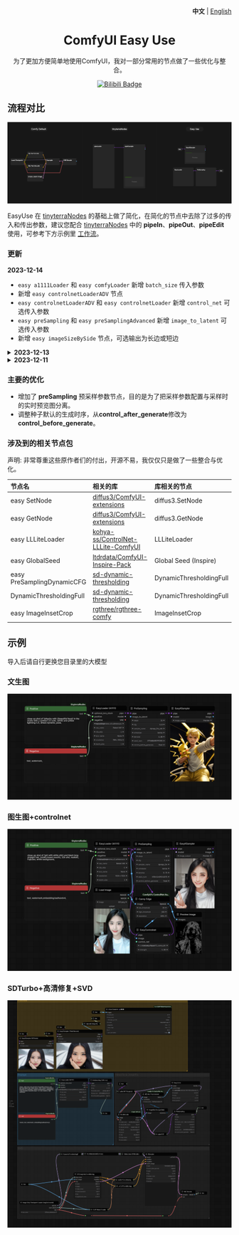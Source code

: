 <p align="right">
   <strong>中文</strong> | <a href="./README.en.md">English</a>
</p>

<div align="center">

# ComfyUI Easy Use

为了更加方便简单地使用ComfyUI，我对一部分常用的节点做了一些优化与整合。

[![Bilibili Badge](https://img.shields.io/badge/视频介绍-00A1D6?style=for-the-badge&logo=bilibili&logoColor=white&link=https://www.bilibili.com/video/BV1vQ4y1G7z7)](https://www.bilibili.com/video/BV1vQ4y1G7z7/)
</div>

## 流程对比

<img src="./docs/workflow_node_compare.png">

EasyUse 在 [tinyterraNodes](https://github.com/TinyTerra/ComfyUI_tinyterraNodes) 的基础上做了简化，在简化的节点中去除了过多的传入和传出参数，建议您配合 [tinyterraNodes](https://github.com/TinyTerra/ComfyUI_tinyterraNodes) 中的 **pipeIn**、**pipeOut**、**pipeEdit** 使用，可参考下方示例里 [工作流](https://github.com/yolain/ComfyUI-Easy-Use?tab=readme-ov-file#sdturbo%E9%AB%98%E6%B8%85%E4%BF%AE%E5%A4%8Dsvd)。

### 更新

**2023-12-14**

- `easy a1111Loader` 和 `easy comfyLoader` 新增 `batch_size` 传入参数
- 新增 `easy controlnetLoaderADV` 节点
- `easy controlnetLoaderADV` 和 `easy controlnetLoader` 新增 `control_net` 可选传入参数
- `easy preSampling` 和 `easy preSamplingAdvanced` 新增 `image_to_latent` 可选传入参数
- 新增 `easy imageSizeBySide` 节点，可选输出为长边或短边

<details>
<summary><b>2023-12-13</b></summary>

-  新增 `easy LLLiteLoader` 节点，如果您预先安装过 kohya-ss/ControlNet-LLLite-ComfyUI 包，请将 models 里的模型文件移动至 ComfyUI\models\controlnet\ (即comfy默认的controlnet路径里，请勿修改模型的文件名，不然会读取不到)。
-  修改 `easy controlnetLoader` 到 loader 分类底下。
-  新增 `easy imageSize` 和 `easy imageSizeByLongerSize` 输出的尺寸显示。
</details>

<details>
<summary><b>2023-12-11</b></summary>

-  新增 `easy showSpentTime` 节点用于展示图片推理花费时间与VAE解码花费时间。
</details>

### 主要的优化

- 增加了 **preSampling** 预采样参数节点，目的是为了把采样参数配置与采样时的实时预览图分离。
- 调整种子默认的生成时序，从**control_after_generate**修改为**control_before_generate**。 

### 涉及到的相关节点包

声明: 非常尊重这些原作者们的付出，开源不易，我仅仅只是做了一些整合与优化。

| 节点名                        | 相关的库                                                                        | 库相关的节点                  |
|:---------------------------|:----------------------------------------------------------------------------|:------------------------|
| easy SetNode               | [diffus3/ComfyUI-extensions](https://github.com/diffus3/ComfyUI-extensions) | diffus3.SetNode         |
| easy GetNode               | [diffus3/ComfyUI-extensions](https://github.com/diffus3/ComfyUI-extensions) | diffus3.GetNode         |
| easy LLLiteLoader          | [kohya-ss/ControlNet-LLLite-ComfyUI](https://github.com/kohya-ss/ControlNet-LLLite-ComfyUI) | LLLiteLoader            |
| easy GlobalSeed            | [ltdrdata/ComfyUI-Inspire-Pack](https://github.com/ltdrdata/ComfyUI-Inspire-Pack) | Global Seed (Inspire)   | 
| easy PreSamplingDynamicCFG | [sd-dynamic-thresholding](https://github.com/mcmonkeyprojects/sd-dynamic-thresholding) | DynamicThresholdingFull | 
| DynamicThresholdingFull    | [sd-dynamic-thresholding](https://github.com/mcmonkeyprojects/sd-dynamic-thresholding) | DynamicThresholdingFull | 
| easy ImageInsetCrop        | [rgthree/rgthree-comfy](https://github.com/rgthree/rgthree-comfy) | ImageInsetCrop          | 

## 示例

导入后请自行更换您目录里的大模型

### 文生图

<img src="./docs/text_to_image.png">

### 图生图+controlnet

<img src="./docs/image_to_image_controlnet.png">

### SDTurbo+高清修复+SVD

<img src="./docs/sdturbo_hiresfix_svd.png">